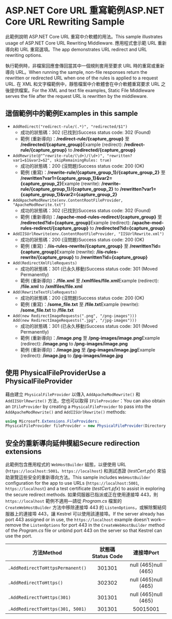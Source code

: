 # <a name="aspnet-core-url-rewriting-sample"></a><span data-ttu-id="57383-101">ASP.NET Core URL 重寫範例</span><span class="sxs-lookup"><span data-stu-id="57383-101">ASP.NET Core URL Rewriting Sample</span></span>

<span data-ttu-id="57383-102">此範例說明 ASP.NET Core URL 重寫中介軟體的用法。</span><span class="sxs-lookup"><span data-stu-id="57383-102">This sample illustrates usage of ASP.NET Core URL Rewriting Middleware.</span></span> <span data-ttu-id="57383-103">應用程式會示範 URL 重新導向和 URL 重寫選項。</span><span class="sxs-lookup"><span data-stu-id="57383-103">The app demonstrates URL redirect and URL rewriting options.</span></span>

<span data-ttu-id="57383-104">執行範例時，非檔案回應會傳回當其中一個規則套用至要求 URL 時的重寫或重新導向 URL。</span><span class="sxs-lookup"><span data-stu-id="57383-104">When running the sample, non-file responses return the rewritten or redirected URL when one of the rules is applied to a request URL.</span></span> <span data-ttu-id="57383-105">在 XML 和文字檔範例中，靜態檔案中介軟體會在中介軟體重寫要求 URL 之後提供檔案。</span><span class="sxs-lookup"><span data-stu-id="57383-105">For the XML and text file examples, Static File Middleware serves the file after the request URL is rewritten by the middleware.</span></span>

## <a name="examples-in-this-sample"></a><span data-ttu-id="57383-106">這個範例中的範例</span><span class="sxs-lookup"><span data-stu-id="57383-106">Examples in this sample</span></span>

* `AddRedirect("redirect-rule/(.*)", "redirected/$1")`
  - <span data-ttu-id="57383-107">成功的狀態碼：302 (已找到)</span><span class="sxs-lookup"><span data-stu-id="57383-107">Success status code: 302 (Found)</span></span>
  - <span data-ttu-id="57383-108">範例 (重新導向)：**/redirect-rule/{capture_group}** 至 **/redirected/{capture_group}**</span><span class="sxs-lookup"><span data-stu-id="57383-108">Example (redirect): **/redirect-rule/{capture_group}** to **/redirected/{capture_group}**</span></span>
* `AddRewrite(@"^rewrite-rule/(\d+)/(\d+)", "rewritten?var1=$1&var2=$2", skipRemainingRules: true)`
  - <span data-ttu-id="57383-109">成功的狀態碼：200 (沒問題)</span><span class="sxs-lookup"><span data-stu-id="57383-109">Success status code: 200 (OK)</span></span>
  - <span data-ttu-id="57383-110">範例 (重寫)：**/rewrite-rule/{capture_group_1}/{capture_group_2}** 至 **/rewritten?var1={capture_group_1}&var2={capture_group_2}**</span><span class="sxs-lookup"><span data-stu-id="57383-110">Example (rewrite): **/rewrite-rule/{capture_group_1}/{capture_group_2}** to **/rewritten?var1={capture_group_1}&var2={capture_group_2}**</span></span>
* `AddApacheModRewrite(env.ContentRootFileProvider, "ApacheModRewrite.txt")`
  - <span data-ttu-id="57383-111">成功的狀態碼：302 (已找到)</span><span class="sxs-lookup"><span data-stu-id="57383-111">Success status code: 302 (Found)</span></span>
  - <span data-ttu-id="57383-112">範例 (重新導向)：**/apache-mod-rules-redirect/{capture_group}** 至 **/redirected?id={capture_group}**</span><span class="sxs-lookup"><span data-stu-id="57383-112">Example (redirect): **/apache-mod-rules-redirect/{capture_group}** to **/redirected?id={capture_group}**</span></span>
* `AddIISUrlRewrite(env.ContentRootFileProvider, "IISUrlRewrite.xml")`
  - <span data-ttu-id="57383-113">成功的狀態碼：200 (沒問題)</span><span class="sxs-lookup"><span data-stu-id="57383-113">Success status code: 200 (OK)</span></span>
  - <span data-ttu-id="57383-114">範例 (重寫)：**/iis-rules-rewrite/{capture_group}** 至 **/rewritten?id={capture_group}**</span><span class="sxs-lookup"><span data-stu-id="57383-114">Example (rewrite): **/iis-rules-rewrite/{capture_group}** to **/rewritten?id={capture_group}**</span></span>
* `Add(RedirectXmlFileRequests)`
  - <span data-ttu-id="57383-115">成功的狀態碼：301 (已永久移動)</span><span class="sxs-lookup"><span data-stu-id="57383-115">Success status code: 301 (Moved Permanently)</span></span>
  - <span data-ttu-id="57383-116">範例 (重新導向)：**/file.xml** 至 **/xmlfiles/file.xml**</span><span class="sxs-lookup"><span data-stu-id="57383-116">Example (redirect): **/file.xml** to **/xmlfiles/file.xml**</span></span>
* `Add(RewriteTextFileRequests)`
  - <span data-ttu-id="57383-117">成功的狀態碼：200 (沒問題)</span><span class="sxs-lookup"><span data-stu-id="57383-117">Success status code: 200 (OK)</span></span>
  - <span data-ttu-id="57383-118">範例 (重寫)：**/some_file.txt** 至 **/file.txt**</span><span class="sxs-lookup"><span data-stu-id="57383-118">Example (rewrite): **/some_file.txt** to **/file.txt**</span></span>
* `Add(new RedirectImageRequests(".png", "/png-images")))`<br>`Add(new RedirectImageRequests(".jpg", "/jpg-images")))`
  - <span data-ttu-id="57383-119">成功的狀態碼：301 (已永久移動)</span><span class="sxs-lookup"><span data-stu-id="57383-119">Success status code: 301 (Moved Permanently)</span></span>
  - <span data-ttu-id="57383-120">範例 (重新導向)：**/image.png** 至 **/png-images/image.png**</span><span class="sxs-lookup"><span data-stu-id="57383-120">Example (redirect): **/image.png** to **/png-images/image.png**</span></span>
  - <span data-ttu-id="57383-121">範例 (重新導向)：**/image.jpg** 至 **/jpg-images/image.jpg**</span><span class="sxs-lookup"><span data-stu-id="57383-121">Example (redirect): **/image.jpg** to **/jpg-images/image.jpg**</span></span>

## <a name="use-a-physicalfileprovider"></a><span data-ttu-id="57383-122">使用 PhysicalFileProvider</span><span class="sxs-lookup"><span data-stu-id="57383-122">Use a PhysicalFileProvider</span></span>

<span data-ttu-id="57383-123">藉由建立 `PhysicalFileProvider` 以傳入 `AddApacheModRewrite()` 和 `AddIISUrlRewrite()` 方法，您也可以取得 `IFileProvider`：</span><span class="sxs-lookup"><span data-stu-id="57383-123">You can also obtain an `IFileProvider` by creating a `PhysicalFileProvider` to pass into the `AddApacheModRewrite()` and `AddIISUrlRewrite()` methods:</span></span>

```csharp
using Microsoft.Extensions.FileProviders;
PhysicalFileProvider fileProvider = new PhysicalFileProvider(Directory.GetCurrentDirectory());
```

## <a name="secure-redirection-extensions"></a><span data-ttu-id="57383-124">安全的重新導向延伸模組</span><span class="sxs-lookup"><span data-stu-id="57383-124">Secure redirection extensions</span></span>

<span data-ttu-id="57383-125">此範例包含應用程式的 `WebHostBuilder` 組態，以便使用 URL (`https://localhost:5001`、`https://localhost`) 和測試憑證 (*testCert.pfx*) 來協助瀏覽這些安全的重新導向方法。</span><span class="sxs-lookup"><span data-stu-id="57383-125">This sample includes `WebHostBuilder` configuration for the app to use URLs (`https://localhost:5001`, `https://localhost`) and a test certificate (*testCert.pfx*) to assist in exploring the secure redirect methods.</span></span> <span data-ttu-id="57383-126">如果伺服器已指派或正在使用連接埠 443，則 `https://localhost` 範例不適用&mdash;請從 *Program.cs* 檔案的 `CreateWebHostBuilder` 方法中移除連接埠 443 的 `ListenOptions`，或解除繫結伺服器上的連接埠 443，讓 Kestrel 可以使用該連接埠。</span><span class="sxs-lookup"><span data-stu-id="57383-126">If the server already has port 443 assigned or in use, the `https://localhost` example doesn't work&mdash;remove the `ListenOptions` for port 443 in the `CreateWebHostBuilder` method of the *Program.cs* file or unbind port 443 on the server so that Kestrel can use the port.</span></span>

| <span data-ttu-id="57383-127">方法</span><span class="sxs-lookup"><span data-stu-id="57383-127">Method</span></span>                           | <span data-ttu-id="57383-128">狀態碼</span><span class="sxs-lookup"><span data-stu-id="57383-128">Status Code</span></span> |    <span data-ttu-id="57383-129">連接埠</span><span class="sxs-lookup"><span data-stu-id="57383-129">Port</span></span>    |
| -------------------------------- | :---------: | :--------: |
| `.AddRedirectToHttpsPermanent()` |     <span data-ttu-id="57383-130">301</span><span class="sxs-lookup"><span data-stu-id="57383-130">301</span></span>     | <span data-ttu-id="57383-131">null (465)</span><span class="sxs-lookup"><span data-stu-id="57383-131">null (465)</span></span> |
| `.AddRedirectToHttps()`          |     <span data-ttu-id="57383-132">302</span><span class="sxs-lookup"><span data-stu-id="57383-132">302</span></span>     | <span data-ttu-id="57383-133">null (465)</span><span class="sxs-lookup"><span data-stu-id="57383-133">null (465)</span></span> |
| `.AddRedirectToHttps(301)`       |     <span data-ttu-id="57383-134">301</span><span class="sxs-lookup"><span data-stu-id="57383-134">301</span></span>     | <span data-ttu-id="57383-135">null (465)</span><span class="sxs-lookup"><span data-stu-id="57383-135">null (465)</span></span> |
| `.AddRedirectToHttps(301, 5001)` |     <span data-ttu-id="57383-136">301</span><span class="sxs-lookup"><span data-stu-id="57383-136">301</span></span>     |    <span data-ttu-id="57383-137">5001</span><span class="sxs-lookup"><span data-stu-id="57383-137">5001</span></span>    |

